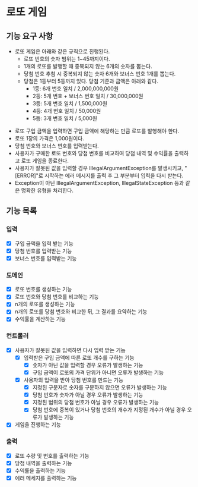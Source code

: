 # 로또 게임

## 기능 요구 사항

- 로또 게임은 아래와 같은 규칙으로 진행된다.
  - 로또 번호의 숫자 범위는 1~45까지이다.
  - 1개의 로또를 발행할 때 중복되지 않는 6개의 숫자를 뽑는다.
  - 당첨 번호 추첨 시 중복되지 않는 숫자 6개와 보너스 번호 1개를 뽑는다.
  - 당첨은 1등부터 5등까지 있다. 당첨 기준과 금액은 아래와 같다.
      - 1등: 6개 번호 일치 / 2,000,000,000원
      - 2등: 5개 번호 + 보너스 번호 일치 / 30,000,000원
      - 3등: 5개 번호 일치 / 1,500,000원
      - 4등: 4개 번호 일치 / 50,000원
      - 5등: 3개 번호 일치 / 5,000원


+ 로또 구입 금액을 입력하면 구입 금액에 해당하는 만큼 로또를 발행해야 한다.
+ 로또 1장의 가격은 1,000원이다.
+ 당첨 번호와 보너스 번호를 입력받는다.
+ 사용자가 구매한 로또 번호와 당첨 번호를 비교하여 당첨 내역 및 수익률을 출력하고 로또 게임을 종료한다.
+ 사용자가 잘못된 값을 입력할 경우 IllegalArgumentException를 발생시키고, "[ERROR]"로 시작하는 에러 메시지를 출력 후 그 부분부터 입력을 다시 받는다.
+ Exception이 아닌 IllegalArgumentException, IllegalStateException 등과 같은 명확한 유형을 처리한다.


## 기능 목록

### 입력
+ [x] 구입 금액을 입력 받는 기능
+ [x] 당첨 번호를 입력받는 기능
+ [x] 보너스 번호를 입력받는 기능

### 도메인
+ [x] 로또 번호를 생성하는 기능
+ [x] 로또 번호와 당첨 번호를 비교하는 기능
+ [x] n개의 로또를 생성하는 기능
+ [x] n개의 로또를 당첨 번호와 비교한 뒤, 그 결과를 요약하는 기능
+ [x] 수익률을 계산하는 기능

### 컨트롤러
+ [x] 사용자가 잘못된 값을 입력하면 다시 입력 받는 기능
  + [x] 입력받은 구입 금액에 따른 로또 개수를 구하는 기능
    + [x] 숫자가 아닌 값을 입력할 경우 오류가 발생하는 기능
    + [x] 구입 금액이 로또의 가격 단위가 아니면 오류가 발생하는 기능
  + [x] 사용자의 입력을 받아 당첨 번호를 만드는 기능
    + [x] 지정된 구분자로 숫자를 구분하지 않으면 오류가 발생하는 기능
    + [x] 당첨 번호가 숫자가 아닐 경우 오류가 발생하는 기능
    + [x] 지정된 범위의 당첨 번호가 아닐 경우 오류가 발생하는 기능
    + [x] 당첨 번호에 중복이 있거나 당첨 번호의 개수가 지정된 개수가 아닐 경우 오류가 발생하는 기능
+ [x] 게임을 진행하는 기능

### 출력
+ [x] 로또 수량 및 번호를 출력하는 기능
+ [x] 당첨 내역을 출력하는 기능
+ [x] 수익률을 출력하는 기능
+ [x] 에러 메세지를 출력하는 기능
